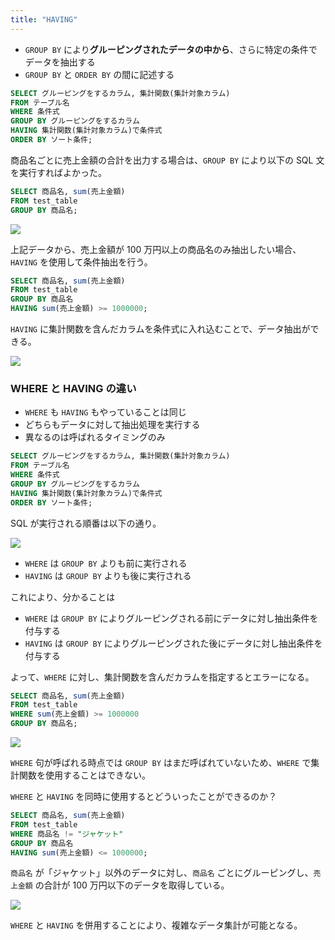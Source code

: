 ```yaml
---
title: "HAVING"
---
```


- `GROUP BY` により**グルーピングされたデータの中から**、さらに特定の条件でデータを抽出する
- `GROUP BY` と `ORDER BY` の間に記述する

```sql
SELECT グルーピングをするカラム, 集計関数(集計対象カラム)
FROM テーブル名
WHERE 条件式
GROUP BY グルーピングをするカラム
HAVING 集計関数(集計対象カラム)で条件式
ORDER BY ソート条件;
```

商品名ごとに売上金額の合計を出力する場合は、`GROUP BY` により以下の SQL 文を実行すればよかった。

```sql
SELECT 商品名, sum(売上金額)
FROM test_table
GROUP BY 商品名;
```

![](https://storage.googleapis.com/zenn-user-upload/a0acb2017eea-20240324.png)

上記データから、売上金額が 100 万円以上の商品名のみ抽出したい場合、`HAVING` を使用して条件抽出を行う。

```sql
SELECT 商品名, sum(売上金額)
FROM test_table
GROUP BY 商品名
HAVING sum(売上金額) >= 1000000;
```

`HAVING` に集計関数を含んだカラムを条件式に入れ込むことで、データ抽出ができる。

![](https://storage.googleapis.com/zenn-user-upload/3c64f746a759-20240324.png)

### WHERE と HAVING の違い

- `WHERE` も `HAVING` もやっていることは同じ
- どちらもデータに対して抽出処理を実行する
- 異なるのは呼ばれるタイミングのみ

```sql
SELECT グルーピングをするカラム, 集計関数(集計対象カラム)
FROM テーブル名
WHERE 条件式
GROUP BY グルーピングをするカラム
HAVING 集計関数(集計対象カラム)で条件式
ORDER BY ソート条件;
```

SQL が実行される順番は以下の通り。

![](https://storage.googleapis.com/zenn-user-upload/ba1235f7cd79-20240324.png)

- `WHERE` は `GROUP BY` よりも前に実行される
- `HAVING` は `GROUP BY` よりも後に実行される

これにより、分かることは

- `WHERE` は `GROUP BY` によりグルーピングされる前にデータに対し抽出条件を付与する
- `HAVING` は `GROUP BY` によりグルーピングされた後にデータに対し抽出条件を付与する

よって、`WHERE` に対し、集計関数を含んだカラムを指定するとエラーになる。

```sql
SELECT 商品名, sum(売上金額)
FROM test_table
WHERE sum(売上金額) >= 1000000
GROUP BY 商品名;
```

![](https://storage.googleapis.com/zenn-user-upload/dfc04ab32554-20240324.png)

`WHERE` 句が呼ばれる時点では `GROUP BY` はまだ呼ばれていないため、`WHERE` で集計関数を使用することはできない。

`WHERE` と `HAVING` を同時に使用するとどういったことができるのか？

```sql
SELECT 商品名, sum(売上金額)
FROM test_table
WHERE 商品名 != "ジャケット"
GROUP BY 商品名
HAVING sum(売上金額) <= 1000000;
```

`商品名` が「ジャケット」以外のデータに対し、`商品名` ごとにグルーピングし、`売上金額` の合計が 100 万円以下のデータを取得している。

![](https://storage.googleapis.com/zenn-user-upload/228f2eeb1b46-20240324.png)

`WHERE` と `HAVING` を併用することにより、複雑なデータ集計が可能となる。

